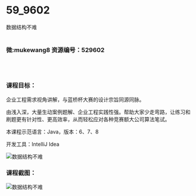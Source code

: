 # 59_9602
数据结构不难
<br/></br>
<h3>微:mukewang8 资源编号：529602</h3>
<br/></br>
<h3>课程目标：</h3>
<p>企业工程需求视角讲解，与蓝桥杯大赛的设计宗旨同源同脉。</p>
<p>由浅入深，大量生动案例题解、企业工程实践性强。帮助大家少走弯路，让练习和刷题更有针对性、更高效率，从而轻松应对各种竞赛额大公司算法笔试。</p>
<p>本课程示范语言：Java，版本：6、7、8</p>
<p>开发工具：IntelliJ Idea</p>
<p><img src="https://www.ko996.com/wp-content/uploads/img/2019/12/1-35.png" alt="数据结构不难"></p>
<h3>课程截图：</h3>
<p><img src="https://www.ko996.com/wp-content/uploads/img/2019/12/11-25.png" alt="数据结构不难"></p>
